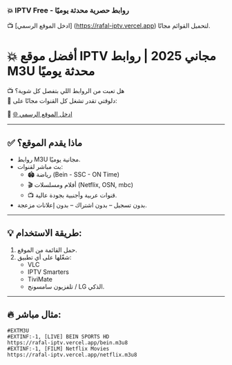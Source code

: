 ### 💥 IPTV Free - روابط حصرية محدثة يوميًا

📺 [ادخل الموقع الرسمي]
(https://rafal-iptv.vercel.app) لتحميل القوائم مجانًا.
# 💥 أفضل موقع IPTV مجاني 2025 | روابط M3U محدثة يوميًا

📺 هل تعبت من الروابط اللي بتفصل كل شوية؟  
🎯 دلوقتي تقدر تشغل كل القنوات مجانًا على:

🔗 [🌐 ادخل الموقع الرسمي](https://rafal-iptv.vercel.app)

---

## ✅ ماذا يقدم الموقع؟
- روابط M3U مجانية يوميًا.
- بث مباشر لقنوات:
  - 🏟️ رياضة (Bein - SSC - ON Time)
  - 🎬 أفلام ومسلسلات (Netflix, OSN, mbc)
  - 📺 قنوات عربية وأجنبية بجودة عالية.
- بدون تسجيل – بدون اشتراك – بدون إعلانات مزعجة.

---

## 💡 طريقة الاستخدام:
1. حمل القائمة من الموقع.
2. شغّلها على أي تطبيق:
   - VLC
   - IPTV Smarters
   - TiviMate
   - تلفزيون سامسونج / LG الذكي.

---

## 🔥 مثال مباشر:
```m3u
#EXTM3U
#EXTINF:-1, [LIVE] BEIN SPORTS HD
https://rafal-iptv.vercel.app/bein.m3u8
#EXTINF:-1, [FILM] Netflix Movies
https://rafal-iptv.vercel.app/netflix.m3u8

